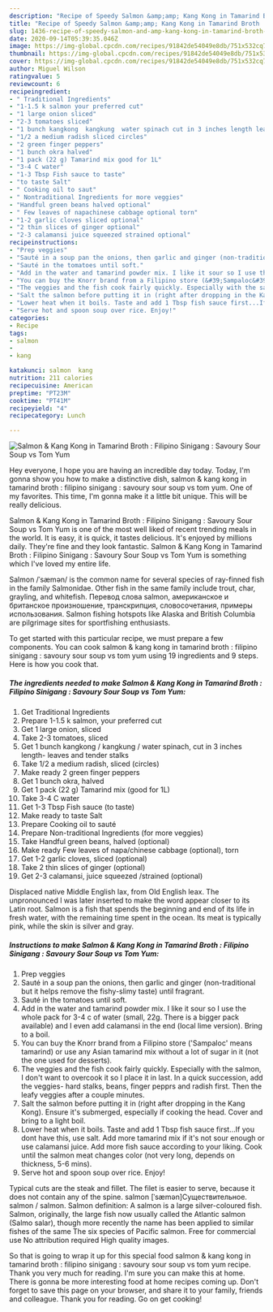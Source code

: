 ```yaml
---
description: "Recipe of Speedy Salmon &amp;amp; Kang Kong in Tamarind Broth : Filipino Sinigang : Savoury Sour Soup vs Tom Yum"
title: "Recipe of Speedy Salmon &amp;amp; Kang Kong in Tamarind Broth : Filipino Sinigang : Savoury Sour Soup vs Tom Yum"
slug: 1436-recipe-of-speedy-salmon-and-amp-kang-kong-in-tamarind-broth-filipino-sinigang-savoury-sour-soup-vs-tom-yum
date: 2020-09-14T05:39:35.046Z
image: https://img-global.cpcdn.com/recipes/91842de54049e8db/751x532cq70/salmon-kang-kong-in-tamarind-broth-filipino-sinigang-savoury-sour-soup-vs-tom-yum-recipe-main-photo.jpg
thumbnail: https://img-global.cpcdn.com/recipes/91842de54049e8db/751x532cq70/salmon-kang-kong-in-tamarind-broth-filipino-sinigang-savoury-sour-soup-vs-tom-yum-recipe-main-photo.jpg
cover: https://img-global.cpcdn.com/recipes/91842de54049e8db/751x532cq70/salmon-kang-kong-in-tamarind-broth-filipino-sinigang-savoury-sour-soup-vs-tom-yum-recipe-main-photo.jpg
author: Miguel Wilson
ratingvalue: 5
reviewcount: 6
recipeingredient:
- " Traditional Ingredients"
- "1-1.5 k salmon your preferred cut"
- "1 large onion sliced"
- "2-3 tomatoes sliced"
- "1 bunch kangkong  kangkung  water spinach cut in 3 inches length leaves and tender stalks"
- "1/2 a medium radish sliced circles"
- "2 green finger peppers"
- "1 bunch okra halved"
- "1 pack (22 g) Tamarind mix good for 1L"
- "3-4 C water"
- "1-3 Tbsp Fish sauce to taste"
- "to taste Salt"
- " Cooking oil to saut"
- " Nontraditional Ingredients for more veggies"
- "Handful green beans halved optional"
- " Few leaves of napachinese cabbage optional torn"
- "1-2 garlic cloves sliced optional"
- "2 thin slices of ginger optional"
- "2-3 calamansi juice squeezed strained optional"
recipeinstructions:
- "Prep veggies"
- "Sauté in a soup pan the onions, then garlic and ginger (non-traditional but it helps remove the fishy-slimy taste) until fragrant."
- "Sauté in the tomatoes until soft."
- "Add in the water and tamarind powder mix. I like it sour so I use the whole pack for 3-4 c of water (small, 22g. There is a bigger pack available) and I even add calamansi in the end (local lime version). Bring to a boil."
- "You can buy the Knorr brand from a Filipino store (&#39;Sampaloc&#39; means tamarind) or use any Asian tamarind mix without a lot of sugar in it (not the one used for desserts)."
- "The veggies and the fish cook fairly quickly. Especially with the salmon, I don&#39;t want to overcook it so I place it in last. In a quick succession, add the veggies- hard stalks, beans, finger pepprs and radish first. Then the leafy veggies after a couple minutes."
- "Salt the salmon before putting it in (right after dropping in the Kang Kong). Ensure it&#39;s submerged, especially if cooking the head. Cover and bring to a light boil."
- "Lower heat when it boils. Taste and add 1 Tbsp fish sauce first...If you dont have this, use salt. Add more tamarind mix if it&#39;s not sour enough or use calamansi juice. Add more fish sauce according to your liking. Cook until the salmon meat changes color (not very long, depends on thickness, 5-6 mins)."
- "Serve hot and spoon soup over rice. Enjoy!"
categories:
- Recipe
tags:
- salmon
- 
- kang

katakunci: salmon  kang 
nutrition: 211 calories
recipecuisine: American
preptime: "PT23M"
cooktime: "PT41M"
recipeyield: "4"
recipecategory: Lunch

---
```



![Salmon &amp; Kang Kong in Tamarind Broth : Filipino Sinigang : Savoury Sour Soup vs Tom Yum](https://img-global.cpcdn.com/recipes/91842de54049e8db/751x532cq70/salmon-kang-kong-in-tamarind-broth-filipino-sinigang-savoury-sour-soup-vs-tom-yum-recipe-main-photo.jpg)

Hey everyone, I hope you are having an incredible day today. Today, I'm gonna show you how to make a distinctive dish, salmon &amp; kang kong in tamarind broth : filipino sinigang : savoury sour soup vs tom yum. One of my favorites. This time, I'm gonna make it a little bit unique. This will be really delicious.

Salmon &amp; Kang Kong in Tamarind Broth : Filipino Sinigang : Savoury Sour Soup vs Tom Yum is one of the most well liked of recent trending meals in the world. It is easy, it is quick, it tastes delicious. It's enjoyed by millions daily. They're fine and they look fantastic. Salmon &amp; Kang Kong in Tamarind Broth : Filipino Sinigang : Savoury Sour Soup vs Tom Yum is something which I've loved my entire life.

Salmon /ˈsæmən/ is the common name for several species of ray-finned fish in the family Salmonidae. Other fish in the same family include trout, char, grayling, and whitefish. Перевод слова salmon, американское и британское произношение, транскрипция, словосочетания, примеры использования. Salmon fishing hotspots like Alaska and British Columbia are pilgrimage sites for sportfishing enthusiasts.


To get started with this particular recipe, we must prepare a few components. You can cook salmon &amp; kang kong in tamarind broth : filipino sinigang : savoury sour soup vs tom yum using 19 ingredients and 9 steps. Here is how you cook that.

<!--inarticleads1-->

##### The ingredients needed to make Salmon &amp; Kang Kong in Tamarind Broth : Filipino Sinigang : Savoury Sour Soup vs Tom Yum:

1. Get  Traditional Ingredients
1. Prepare 1-1.5 k salmon, your preferred cut
1. Get 1 large onion, sliced
1. Take 2-3 tomatoes, sliced
1. Get 1 bunch kangkong / kangkung / water spinach, cut in 3 inches length- leaves and tender stalks
1. Take 1/2 a medium radish, sliced (circles)
1. Make ready 2 green finger peppers
1. Get 1 bunch okra, halved
1. Get 1 pack (22 g) Tamarind mix (good for 1L)
1. Take 3-4 C water
1. Get 1-3 Tbsp Fish sauce (to taste)
1. Make ready to taste Salt
1. Prepare  Cooking oil to sauté
1. Prepare  Non-traditional Ingredients (for more veggies)
1. Take Handful green beans, halved (optional)
1. Make ready  Few leaves of napa/chinese cabbage (optional), torn
1. Get 1-2 garlic cloves, sliced (optional)
1. Take 2 thin slices of ginger (optional)
1. Get 2-3 calamansi, juice squeezed /strained (optional)


Displaced native Middle English lax, from Old English leax. The unpronounced l was later inserted to make the word appear closer to its Latin root. Salmon is a fish that spends the beginning and end of its life in fresh water, with the remaining time spent in the ocean. Its meat is typically pink, while the skin is silver and gray. 

<!--inarticleads2-->

##### Instructions to make Salmon &amp; Kang Kong in Tamarind Broth : Filipino Sinigang : Savoury Sour Soup vs Tom Yum:

1. Prep veggies
1. Sauté in a soup pan the onions, then garlic and ginger (non-traditional but it helps remove the fishy-slimy taste) until fragrant.
1. Sauté in the tomatoes until soft.
1. Add in the water and tamarind powder mix. I like it sour so I use the whole pack for 3-4 c of water (small, 22g. There is a bigger pack available) and I even add calamansi in the end (local lime version). Bring to a boil.
1. You can buy the Knorr brand from a Filipino store (&#39;Sampaloc&#39; means tamarind) or use any Asian tamarind mix without a lot of sugar in it (not the one used for desserts).
1. The veggies and the fish cook fairly quickly. Especially with the salmon, I don&#39;t want to overcook it so I place it in last. In a quick succession, add the veggies- hard stalks, beans, finger pepprs and radish first. Then the leafy veggies after a couple minutes.
1. Salt the salmon before putting it in (right after dropping in the Kang Kong). Ensure it&#39;s submerged, especially if cooking the head. Cover and bring to a light boil.
1. Lower heat when it boils. Taste and add 1 Tbsp fish sauce first...If you dont have this, use salt. Add more tamarind mix if it&#39;s not sour enough or use calamansi juice. Add more fish sauce according to your liking. Cook until the salmon meat changes color (not very long, depends on thickness, 5-6 mins).
1. Serve hot and spoon soup over rice. Enjoy!


Typical cuts are the steak and fillet. The filet is easier to serve, because it does not contain any of the spine. salmon [ˈsæmən]Существительное. salmon / salmon. Salmon definition: A salmon is a large silver-coloured fish. Salmon, originally, the large fish now usually called the Atlantic salmon (Salmo salar), though more recently the name has been applied to similar fishes of the same The six species of Pacific salmon. Free for commercial use No attribution required High quality images. 

So that is going to wrap it up for this special food salmon &amp; kang kong in tamarind broth : filipino sinigang : savoury sour soup vs tom yum recipe. Thank you very much for reading. I'm sure you can make this at home. There is gonna be more interesting food at home recipes coming up. Don't forget to save this page on your browser, and share it to your family, friends and colleague. Thank you for reading. Go on get cooking!
